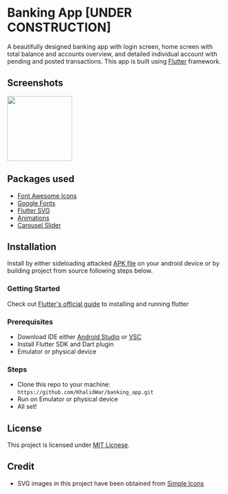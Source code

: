 # Banking App [UNDER CONSTRUCTION]
A beautifully designed banking app with login screen, home screen with total balance and accounts overview, and detailed individual account with pending and posted transactions. This app is built using [Flutter](https://flutter.dev) framework.

## Screenshots
<img src="LINK_TO_SCREENSHOT" width="150">

## Packages used
- [Font Awesome Icons](https://pub.dev/packages/font_awesome_flutter)
- [Google Fonts](https://pub.dev/packages/google_fonts)
- [Flutter SVG](https://pub.dev/packages/flutter_svg)
- [Animations](https://pub.dev/packages/animations)
- [Carousel Slider](https://pub.dev/packages/carousel_slider)


## Installation
Install by either sideloading attacked [APK file](https://github.com/KhalidWar/banking_app/releases) on your android device or by building project from source following steps below.

### Getting Started
Check out [Flutter's official guide](https://flutter.dev/docs/get-started/install) to installing and running flutter

### Prerequisites
- Download IDE either [Android Studio](https://developer.android.com/studio) or [VSC](https://code.visualstudio.com/)
- Install Flutter SDK and Dart plugin
- Emulator or physical device

### Steps
- Clone this repo to your machine: `https://github.com/KhalidWar/banking_app.git`
- Run on Emulator or physical device
- All set!

## License
This project is licensed under [MIT Licnese](https://github.com/KhalidWar/banking_app/blob/master/LICENSE).


## Credit
- SVG images in this project have been obtained from [Simple Icons](https://simpleicons.org/)